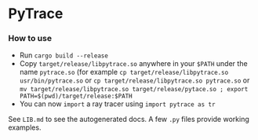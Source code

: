 # PyTrace

### How to use

- Run `cargo build --release`
- Copy `target/release/libpytrace.so` anywhere in your `$PATH` under the name `pytrace.so` (for example `cp target/release/libpytrace.so usr/bin/pytrace.so` or `cp target/release/libpytrace.so pytrace.so` or `mv target/release/libpytrace.so target/release/pytace.so ; export PATH=$(pwd)/target/release:$PATH`
- You can now `import` a ray tracer using `import pytrace as tr`

See `LIB.md` to see the autogenerated docs.
A few `.py` files provide working examples.
